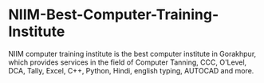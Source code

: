 # NIIM-Best-Computer-Training-Institute
NIIM computer training institute is the best computer institute in Gorakhpur, which provides services in the field of Computer Tanning, CCC, O'Level, DCA, Tally, Excel, C++, Python, Hindi, english typing, AUTOCAD and more.
